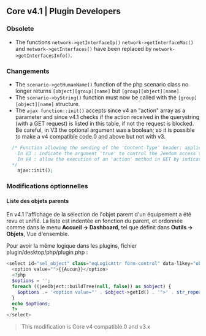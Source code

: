 ## Core v4.1 | Plugin Developers

### Obsolete

- The functions `network->getInterfaceIp()` `network->getInterfaceMac()` and `network->getInterfaces()` have been replaced by `network->getInterfacesInfo()`.

### Changements

- The `scenario->getHumanName()` function of the php scenario class no longer returns `[object][group][name]` but `[group][object][name]`.
- The `scenario->byString()` function must now be called with the `[group][object][name]` structure.
- The `ajax function::init()` accepts since v4 an "action" array as a parameter and since v4.1 checks if the action received in the querystring (with a GET request) is listed in this table, if not the request is blocked.
Be careful, in V3 the optional argument was a boolean; so it is possible to make a v4 compatible code.0 and above but not with v3.
````php
  /* Function allowing the sending of the 'Content-Type' header: application/json'
    In V3 : indicate the argument 'true' to control the Jeedom access token
    In V4 : allow the execution of an 'action' method in GET by indicating the name(s) of the action(s) in an array as an argument
  */  
    ajax::init();
````

### Modifications optionnelles

#### Liste des objets parents

En v4.1 l'affichage de la sélection de l'objet parent d'un équipement a été revu et unifié. La liste est indentée en fonction du parent, et ordonnée comme dans le menu **Accueil  → Dashboard**, tel que définit dans **Outils → Objets**, Vue d'ensemble.

Pour avoir la même logique dans les plugins, fichier plugin/desktop/php/plugin.php :

````php
<select id="sel_object" class="eqLogicAttr form-control" data-l1key="object_id">
  <option value="">{{Aucun}}</option>
  <?php
  $options = '';
  foreach ((jeeObject::buildTree(null, false)) as $object) {
    $options .= '<option value="' . $object->getId() . '">' . str_repeat('&nbsp;&nbsp;', $object->getConfiguration('parentNumber')) . $object->getName() . '</option>';
  }
  echo $options;
  ?>
</select>
````

> This modification is Core v4 compatible.0 and v3.x

